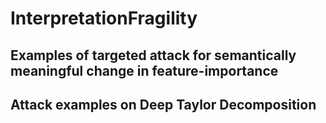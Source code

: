 # InterpretationFragility


## Examples of targeted attack for semantically meaningful change in feature-importance


## Attack examples on Deep Taylor Decomposition


